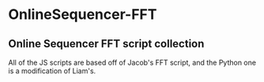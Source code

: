 # OnlineSequencer-FFT
## Online Sequencer FFT script collection
All of the JS scripts are based off of Jacob's FFT script, and the Python one is a modification of Liam's.
